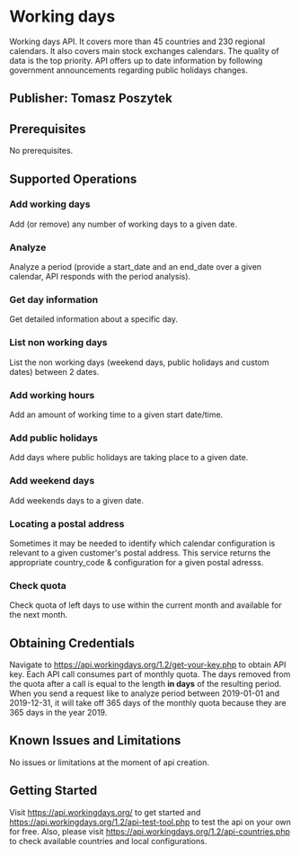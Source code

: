 # Working days
Working days API. It covers more than 45 countries and 230 regional calendars. It also covers main stock exchanges calendars. The quality of data is the top priority. API offers up to date information by following government announcements regarding public holidays changes.

## Publisher: Tomasz Poszytek

## Prerequisites
No prerequisites.

## Supported Operations
### Add working days
Add (or remove) any number of working days to a given date.

### Analyze
Analyze a period (provide a start_date and an end_date over a given calendar, API responds with the period analysis).

### Get day information
Get detailed information about a specific day.

### List non working days
List the non working days (weekend days, public holidays and custom dates) between 2 dates.

### Add working hours
Add an amount of working time to a given start date/time.

### Add public holidays
Add days where public holidays are taking place to a given date.

### Add weekend days
Add weekends days to a given date.

### Locating a postal address
Sometimes it may be needed to identify which calendar configuration is relevant to a given customer's postal address. This service returns the appropriate country_code & configuration for a given postal adresss.

### Check quota
Check quota of left days to use within the current month and available for the next month.

## Obtaining Credentials
Navigate to https://api.workingdays.org/1.2/get-your-key.php to obtain API key. Each API call consumes part of monthly quota. The days removed from the quota after a call is equal to the length **in days** of the resulting period.
When you send a request like to analyze period between 2019-01-01 and 2019-12-31, it will take off 365 days of the monthly quota because they are 365 days in the year 2019.

## Known Issues and Limitations
No issues or limitations at the moment of api creation.

## Getting Started
Visit https://api.workingdays.org/ to get started and https://api.workingdays.org/1.2/api-test-tool.php to test the api on your own for free. Also, please visit https://api.workingdays.org/1.2/api-countries.php to check available countries and local configurations.
